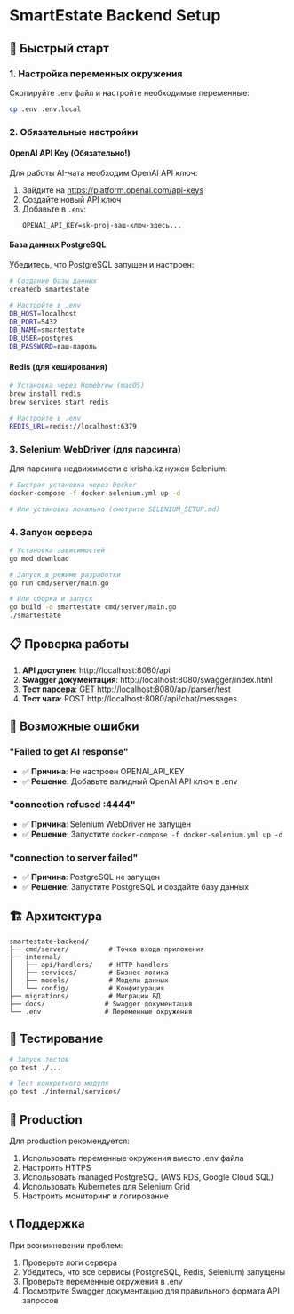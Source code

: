 # SmartEstate Backend Setup

## 🚀 Быстрый старт

### 1. Настройка переменных окружения

Скопируйте `.env` файл и настройте необходимые переменные:

```bash
cp .env .env.local
```

### 2. Обязательные настройки

#### OpenAI API Key (Обязательно!)

Для работы AI-чата необходим OpenAI API ключ:

1. Зайдите на https://platform.openai.com/api-keys
2. Создайте новый API ключ
3. Добавьте в `.env`:
   ```
   OPENAI_API_KEY=sk-proj-ваш-ключ-здесь...
   ```

#### База данных PostgreSQL

Убедитесь, что PostgreSQL запущен и настроен:

```bash
# Создание базы данных
createdb smartestate

# Настройте в .env
DB_HOST=localhost
DB_PORT=5432
DB_NAME=smartestate  
DB_USER=postgres
DB_PASSWORD=ваш-пароль
```

#### Redis (для кеширования)

```bash
# Установка через Homebrew (macOS)
brew install redis
brew services start redis

# Настройте в .env
REDIS_URL=redis://localhost:6379
```

### 3. Selenium WebDriver (для парсинга)

Для парсинга недвижимости с krisha.kz нужен Selenium:

```bash
# Быстрая установка через Docker
docker-compose -f docker-selenium.yml up -d

# Или установка локально (смотрите SELENIUM_SETUP.md)
```

### 4. Запуск сервера

```bash
# Установка зависимостей
go mod download

# Запуск в режиме разработки
go run cmd/server/main.go

# Или сборка и запуск
go build -o smartestate cmd/server/main.go
./smartestate
```

## 📋 Проверка работы

1. **API доступен**: http://localhost:8080/api
2. **Swagger документация**: http://localhost:8080/swagger/index.html
3. **Тест парсера**: GET http://localhost:8080/api/parser/test
4. **Тест чата**: POST http://localhost:8080/api/chat/messages

## 🔧 Возможные ошибки

### "Failed to get AI response"
- ✅ **Причина**: Не настроен OPENAI_API_KEY
- ✅ **Решение**: Добавьте валидный OpenAI API ключ в .env

### "connection refused :4444"
- ✅ **Причина**: Selenium WebDriver не запущен
- ✅ **Решение**: Запустите `docker-compose -f docker-selenium.yml up -d`

### "connection to server failed"
- ✅ **Причина**: PostgreSQL не запущен
- ✅ **Решение**: Запустите PostgreSQL и создайте базу данных

## 🏗️ Архитектура

```
smartestate-backend/
├── cmd/server/          # Точка входа приложения
├── internal/
│   ├── api/handlers/    # HTTP handlers
│   ├── services/        # Бизнес-логика
│   ├── models/          # Модели данных
│   └── config/          # Конфигурация
├── migrations/          # Миграции БД
├── docs/               # Swagger документация
└── .env                # Переменные окружения
```

## 🧪 Тестирование

```bash
# Запуск тестов
go test ./...

# Тест конкретного модуля
go test ./internal/services/
```

## 🚀 Production

Для production рекомендуется:

1. Использовать переменные окружения вместо .env файла
2. Настроить HTTPS
3. Использовать managed PostgreSQL (AWS RDS, Google Cloud SQL)
4. Использовать Kubernetes для Selenium Grid
5. Настроить мониторинг и логирование

## 📞 Поддержка

При возникновении проблем:

1. Проверьте логи сервера
2. Убедитесь, что все сервисы (PostgreSQL, Redis, Selenium) запущены
3. Проверьте переменные окружения в .env
4. Посмотрите Swagger документацию для правильного формата API запросов